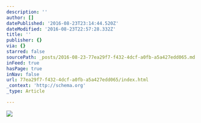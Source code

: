 ```yaml
---
description: ''
author: []
datePublished: '2016-08-23T23:14:44.520Z'
dateModified: '2016-08-23T22:57:28.332Z'
title: ''
publisher: {}
via: {}
starred: false
sourcePath: _posts/2016-08-23-77ea29f7-f432-4dcf-a0fb-a5a427edd065.md
inFeed: true
hasPage: true
inNav: false
url: 77ea29f7-f432-4dcf-a0fb-a5a427edd065/index.html
_context: 'http://schema.org'
_type: Article

---
```

![](https://the-grid-user-content.s3-us-west-2.amazonaws.com/70bd91c8-f937-4de1-bca4-a3bbe5bc7d4d.jpg)